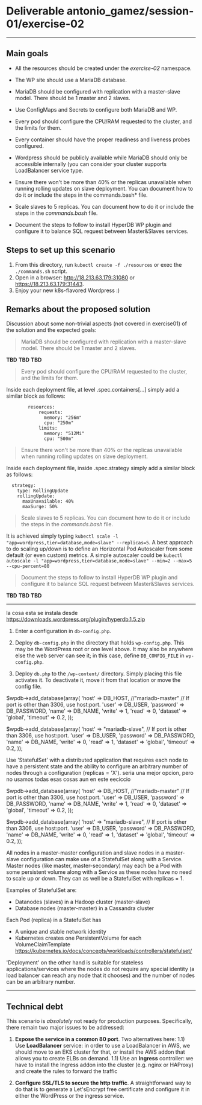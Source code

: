 # Deliverable antonio_gamez/session-01/exercise-02
---

## Main goals
  
* All the resources should be created under the *exercise-02* namespace.

* The WP site should use a MariaDB database.

* MariaDB should be configured with replication with a master-slave model. There should be 1 master and 2 slaves.

* Use ConfigMaps and Secrets to configure both MariaDB and WP.

* Every pod should configure the CPU/RAM requested to the cluster, and the limits for them.

* Every container should have the proper readiness and liveness probes configured.

* Wordpress should be publicly available while MariaDB should only be accessible internally (you can consider your cluster supports LoadBalancer service type.

* Ensure there won't be more than 40% or the replicas unavailable when running rolling updates on slave deployment. You can document how to do it or include the steps in the commands.bash* file.

* Scale slaves to 5 replicas. You can document how to do it or include the steps in the *commands.bash* file.

* Document the steps to follow to install HyperDB WP plugin and configure it to balance SQL request between Master&Slaves services.

  
## Steps to set up this scenario

1) From this directory, run `kubectl create -f ./resources` or exec the `./commands.sh` script.
2) Open in a browser:  http://18.213.63.179:31080 or  https://18.213.63.179:31443.
3) Enjoy your new k8s-flavored Wordpress :)

## Remarks about the proposed solution

Discussion about some non-trivial aspects (not covered in exercise01) of the solution and the expected goals:

> MariaDB should be configured with replication with a master-slave model. There should be 1 master and 2 slaves.

**TBD** **TBD** **TBD**

> Every pod should configure the CPU/RAM requested to the cluster, and the limits for them.

Inside each deployment file, at level .spec.containers[...] simply add a similar block as follows:
```
        resources:
            requests:
              memory: "256m"
              cpu: "250m"
            limits:
              memory: "512Mi"
              cpu: "500m"
```
> Ensure there won't be more than 40% or the replicas unavailable when running rolling updates on slave deployment.

Inside each deployment file, inside .spec.strategy simply add a similar block as follows:
```
  strategy:
    type: RollingUpdate
    rollingUpdate:
      maxUnavailable: 40%
      maxSurge: 50%
```

> Scale slaves to 5 replicas. You can document how to do it or include the steps in the *commands.bash* file.

It is achieved simply typing `kubectl scale -l "app=wordpress,tier=database,mode=slave" --replicas=5`. A best approach to do scaling up/down is to define an Horizontal Pod Autoscaler from some default (or even custom) metrics. A simple autoscaler could be `kubectl autoscale -l "app=wordpress,tier=database,mode=slave" --min=2 --max=5 --cpu-percent=80`

> Document the steps to follow to install HyperDB WP plugin and configure it to balance SQL request between Master&Slaves services.

**TBD** **TBD** **TBD**

---



la cosa esta se instala desde https://downloads.wordpress.org/plugin/hyperdb.1.5.zip

1. Enter a configuration in `db-config.php`.

2. Deploy `db-config.php` in the directory that holds `wp-config.php`. This may be the WordPress root or one level above. It may also be anywhere else the web server can see it; in this case, define `DB_CONFIG_FILE` in `wp-config.php`.

3. Deploy `db.php` to the `/wp-content/` directory. Simply placing this file activates it. To deactivate it, move it from that location or move the config file.



$wpdb->add_database(array(
    'host'     => DB_HOST, //"mariadb-master"    // If port is other than 3306, use host:port.
    'user'     => DB_USER,
    'password' => DB_PASSWORD,
    'name'     => DB_NAME,
    'write'    => 1,
    'read'     => 0,
    'dataset'  => 'global',
    'timeout'  => 0.2,
));

$wpdb->add_database(array(
    'host'     => "mariadb-slave",     // If port is other than 3306, use host:port.
    'user'     => DB_USER,
    'password' => DB_PASSWORD,
    'name'     => DB_NAME,
    'write'    => 0,
    'read'     => 1,
    'dataset'  => 'global',
    'timeout'  => 0.2,
));



Use 'StatefulSet' with a distributed application that requires each node to have a persistent state and the ability to configure an arbitrary number of nodes through a configuration (replicas = 'X'). seria una mejor opcion, pero no usamos todas esas cosas aun en este eeciccio

$wpdb->add_database(array(
    'host'     => DB_HOST, //"mariadb-master"    // If port is other than 3306, use host:port.
    'user'     => DB_USER,
    'password' => DB_PASSWORD,
    'name'     => DB_NAME,
    'write'    => 1,
    'read'     => 0,
    'dataset'  => 'global',
    'timeout'  => 0.2,
));

$wpdb->add_database(array(
    'host'     => "mariadb-slave",     // If port is other than 3306, use host:port.
    'user'     => DB_USER,
    'password' => DB_PASSWORD,
    'name'     => DB_NAME,
    'write'    => 0,
    'read'     => 1,
    'dataset'  => 'global',
    'timeout'  => 0.2,
));

All nodes in a master-master configuration and slave nodes in a master-slave configuration can make use of a StatefulSet along with a Service. Master nodes (like master, master-secondary) may each be a Pod with some persistent volume along with a Service as these nodes have no need to scale up or down. They can as well be a StatefulSet with replicas = 1.

Examples of StatefulSet are: 
- Datanodes (slaves) in a Hadoop cluster (master-slave) 
- Database nodes (master-master) in a Cassandra cluster

Each Pod (replica) in a StatefulSet has 
- A unique and stable network identity 
- Kubernetes creates one PersistentVolume for each VolumeClaimTemplate 
https://kubernetes.io/docs/concepts/workloads/controllers/statefulset/

'Deployment' on the other hand is suitable for stateless applications/services where the nodes do not require any special identity (a load balancer can reach any node that it chooses) and the number of nodes can be an arbitrary number.




---

## Technical debt
  
This scenario is *absolutely* not ready for production purposes. Specifically, there remain two major issues to be addressed:

1) **Expose the service in a common 80 port**. Two alternatives here: 
    1.1) Use **LoadBalancer** service: in order to use a LoadBalancer in AWS, we should move to an EKS cluster for that, or install the AWS addon that allows you to create ELBs on demand.
    1.1) Use an **Ingress** controller: we have to install the Ingress addon into the cluster (e.g. nginx or HAProxy) and create the rules to forward the traffic

2) **Configure SSL/TLS to secure the http traffic**. A straightforward way to do that is to generate a Let'sEncrypt free certificate and configure it in either the WordPress or the ingress service.

